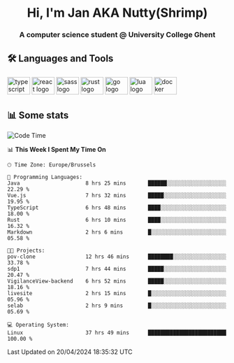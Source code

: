 <h1 align="center">Hi, I'm Jan AKA Nutty(Shrimp)</h1>
<h3 align="center">A computer science student @ University College Ghent</h3>

<h2 align="left">🛠️ Languages and Tools</h2>

###

<div align="left">
  <img src="https://cdn.jsdelivr.net/gh/devicons/devicon/icons/typescript/typescript-original.svg" height="40" width="52" alt="typescript logo"  />
  <img src="https://cdn.jsdelivr.net/gh/devicons/devicon/icons/react/react-original.svg" height="40" width="52" alt="react logo"  />
  <img src="https://cdn.jsdelivr.net/gh/devicons/devicon/icons/sass/sass-original.svg" height="40" width="52" alt="sass logo"  />
  <img src="https://cdn.jsdelivr.net/gh/devicons/devicon@latest/icons/rust/rust-original.svg" height="40" width="52" alt="rust logo" />
  <img src="https://cdn.jsdelivr.net/gh/devicons/devicon/icons/go/go-original.svg" height="40" width="52" alt="go logo"  />
  <img src="https://cdn.jsdelivr.net/gh/devicons/devicon/icons/lua/lua-original.svg" height="40" width="52" alt="lua logo"  />
  <img src="https://cdn.jsdelivr.net/gh/devicons/devicon/icons/docker/docker-original.svg" height="40" width="52" alt="docker logo"  />
</div>

<h2>📊 Some stats</h2>

<!--START_SECTION:waka-->
![Code Time](http://img.shields.io/badge/Code%20Time-4%2C413%20hrs%2031%20mins-blue)

📊 **This Week I Spent My Time On** 

```text
🕑︎ Time Zone: Europe/Brussels

💬 Programming Languages: 
Java                     8 hrs 25 mins       ██████░░░░░░░░░░░░░░░░░░░   22.29 % 
Vue.js                   7 hrs 32 mins       █████░░░░░░░░░░░░░░░░░░░░   19.95 % 
TypeScript               6 hrs 48 mins       ████░░░░░░░░░░░░░░░░░░░░░   18.00 % 
Rust                     6 hrs 10 mins       ████░░░░░░░░░░░░░░░░░░░░░   16.32 % 
Markdown                 2 hrs 6 mins        █░░░░░░░░░░░░░░░░░░░░░░░░   05.58 % 

🐱‍💻 Projects: 
pov-clone                12 hrs 46 mins      ████████░░░░░░░░░░░░░░░░░   33.78 % 
sdp1                     7 hrs 44 mins       █████░░░░░░░░░░░░░░░░░░░░   20.47 % 
VigilanceView-backend    6 hrs 52 mins       █████░░░░░░░░░░░░░░░░░░░░   18.16 % 
livesite                 2 hrs 15 mins       █░░░░░░░░░░░░░░░░░░░░░░░░   05.96 % 
selab                    2 hrs 9 mins        █░░░░░░░░░░░░░░░░░░░░░░░░   05.69 % 

💻 Operating System: 
Linux                    37 hrs 49 mins      █████████████████████████   100.00 % 
```


 Last Updated on 20/04/2024 18:35:32 UTC
<!--END_SECTION:waka-->
